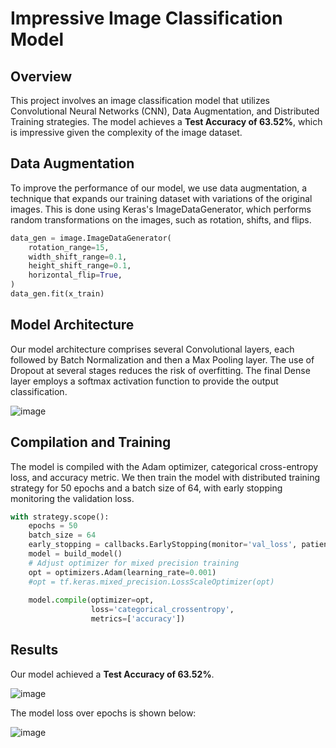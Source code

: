 # Impressive Image Classification Model

## Overview

This project involves an image classification model that utilizes Convolutional Neural Networks (CNN), Data Augmentation, and Distributed Training strategies. The model achieves a **Test Accuracy of 63.52%**, which is impressive given the complexity of the image dataset.


## Data Augmentation

To improve the performance of our model, we use data augmentation, a technique that expands our training dataset with variations of the original images. This is done using Keras's ImageDataGenerator, which performs random transformations on the images, such as rotation, shifts, and flips.

```python
data_gen = image.ImageDataGenerator(
    rotation_range=15,
    width_shift_range=0.1,
    height_shift_range=0.1,
    horizontal_flip=True,
)
data_gen.fit(x_train)
```

## Model Architecture

Our model architecture comprises several Convolutional layers, each followed by Batch Normalization and then a Max Pooling layer. The use of Dropout at several stages reduces the risk of overfitting. The final Dense layer employs a softmax activation function to provide the output classification.

![image](https://github.com/Luke-J-Miller/Showcase/assets/111100132/7754d04f-4ac5-42a2-ba55-af69ac427c5f)
 
## Compilation and Training

The model is compiled with the Adam optimizer, categorical cross-entropy loss, and accuracy metric. We then train the model with distributed training strategy for 50 epochs and a batch size of 64, with early stopping monitoring the validation loss.

```python
with strategy.scope():
    epochs = 50
    batch_size = 64
    early_stopping = callbacks.EarlyStopping(monitor='val_loss', patience=10)
    model = build_model()
    # Adjust optimizer for mixed precision training
    opt = optimizers.Adam(learning_rate=0.001)
    #opt = tf.keras.mixed_precision.LossScaleOptimizer(opt)
    
    model.compile(optimizer=opt,
                  loss='categorical_crossentropy',
                  metrics=['accuracy'])
```

## Results

Our model achieved a **Test Accuracy of 63.52%**. 

![image](https://github.com/Luke-J-Miller/Showcase/assets/111100132/2e91b117-ceb8-4e14-bcd9-600682aa60b0)
 

The model loss over epochs is shown below:

![image](https://github.com/Luke-J-Miller/Showcase/assets/111100132/9503fc72-9390-4df0-9438-e9ce4535a876)
 
